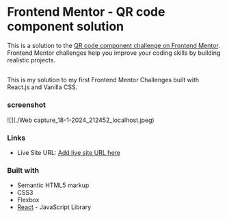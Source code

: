 # Frontend Mentor - QR code component solution

This is a solution to the [QR code component challenge on Frontend Mentor](https://www.frontendmentor.io/challenges/qr-code-component-iux_sIO_H). Frontend Mentor challenges help you improve your coding skills by building realistic projects. 

## 
 This is my solution to my first Frontend Mentor Challenges built with React.js and Vanilla CSS.

### screenshot

![](./Web capture_18-1-2024_212452_localhost.jpeg)

### Links 

- Live Site URL: [Add live site URL here](https://qr-code-solution-gamma.vercel.app)

### Built with
- Semantic HTML5 markup
- CSS3
- Flexbox
- [React](https://react.dev) - JavaScript Library
